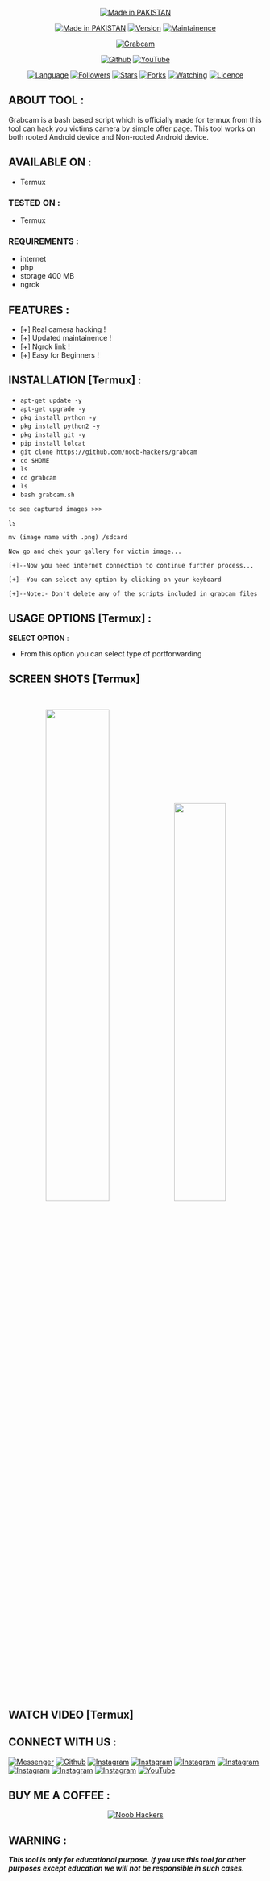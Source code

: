 <p align="center">
<a href="https://bit.ly/2BNk3P1"><img title="Made in PAKISTAN" src="https://img.shields.io/badge/MADE%20IN-PAKISTAN-SCRIPT?colorA=%23ff8100&colorB=%23017e40&colorC=%23ff0000&style=for-the-badge"></a>
</p>
<p align="center">
<a href="https://bit.ly/2BNk3P1"><img title="Made in PAKISTAN" src="https://img.shields.io/badge/Tool-Grabcam-green.svg"></a>
<a href="https://bit.ly/2BNk3P1"><img title="Version" src="https://img.shields.io/badge/Version-1.0-green.svg?style=flat-square"></a>
<a href="https://bit.ly/2BNk3P1"><img title="Maintainence" src="https://img.shields.io/badge/Maintained%3F-yes-green.svg"></a>
</p>
<p align="center">
<a href="https://bit.ly/2BNk3P1"><img title="Grabcam" src="https://user-images.githubusercontent.com/49580304/96668015-0c7eb600-130f-11eb-9193-e02e6b209b01.jpg"></a>
</p>
<p align="center">
<a href="https://github.com/attaullah31122006"><img title="Github" src="https://img.shields.io/badge/attaullah31122006-brightgreen?style=for-the-badge&logo=github"></a>
<a href="https://rebrand.ly/noobhackers"><img title="YouTube" src="https://img.shields.io/badge/YouTube-Malayzai YT-red?style=for-the-badge&logo=Youtube"></a>
</p>
<p align="center">
<a href="https://github.com/attaullah31122006"><img title="Language" src="https://img.shields.io/badge/Made%20with-Bash-1f425f.svg?v=103"></a>
<a href="https://github.com/noob-hackers"><img title="Followers" src="https://img.shields.io/github/followers/noob-hackers?color=blue&style=flat-square"></a>
<a href="https://github.com/noob-hackers"><img title="Stars" src="https://img.shields.io/github/stars/noob-hackers/grabcam?color=red&style=flat-square"></a>
<a href="https://github.com/noob-hackers"><img title="Forks" src="https://img.shields.io/github/forks/noob-hackers/grabcam?color=red&style=flat-square"></a>
<a href="https://github.com/noob-hackers"><img title="Watching" src="https://img.shields.io/github/watchers/noob-hackers/grabcam?label=Watchers&color=blue&style=flat-square"></a>
<a href="https://github.com/noob-hackers"><img title="Licence" src="https://img.shields.io/badge/License-MIT-blue.svg"></a>
</p>

## ABOUT TOOL :

Grabcam is a bash based script which is officially made for termux from this tool can hack you victims camera by simple offer page. This tool works on both rooted Android device and Non-rooted Android device.

</p>

## AVAILABLE ON :

* Termux

### TESTED ON :

* Termux

### REQUIREMENTS :
* internet
* php
* storage 400 MB
* ngrok

## FEATURES :
* [+] Real camera hacking !
* [+] Updated maintainence !
* [+] Ngrok link !
* [+] Easy for Beginners !

## INSTALLATION [Termux] :

* `apt-get update -y`
* `apt-get upgrade -y`
* `pkg install python -y`
* `pkg install python2 -y`
* `pkg install git -y`
* `pip install lolcat`
* `git clone https://github.com/noob-hackers/grabcam`
* `cd $HOME`
* `ls`
* `cd grabcam`
* `ls`
* `bash grabcam.sh`
```
to see captured images >>>
```
```
ls

mv (image name with .png) /sdcard
```
```
Now go and chek your gallery for victim image...
```
```
[+]--Now you need internet connection to continue further process...

[+]--You can select any option by clicking on your keyboard

[+]--Note:- Don't delete any of the scripts included in grabcam files

```
## USAGE OPTIONS [Termux] :

__SELECT OPTION__ :
- From this option you can select type of portforwarding

## SCREEN SHOTS [Termux]

<br>
<p align="center">
<img width="50%" src="https://user-images.githubusercontent.com/49580304/96668024-14d6f100-130f-11eb-9b77-321909b67a8f.jpg"/>
<img width="45%" src="https://user-images.githubusercontent.com/49580304/96668019-13a5c400-130f-11eb-9b30-c96a055b7532.jpg"/>
</p>

## WATCH VIDEO [Termux]


## CONNECT WITH US :

[![Messenger](https://img.shields.io/badge/Chat-Messenger-blue?style=for-the-badge&logo=messenger)](https://rebrand.ly/fbmsnger)
<a href="https://rebrand.ly/githubprof"><img title="Github" src="https://img.shields.io/badge/attaullah31122006-brightgreen?style=for-the-badge&logo=github"></a>
[![Instagram](https://img.shields.io/badge/INSTAGRAM-FOLLOW-red?style=for-the-badge&logo=instagram)](https://rebrand.ly/insgrm)
[![Instagram](https://img.shields.io/badge/WEBSITE-VISIT-yellow?style=for-the-badge&logo=blogger)](https://rebrand.ly/noobwebs)
[![Instagram](https://img.shields.io/badge/LINKEDIN-CONNECT-red?style=for-the-badge&logo=linkedin)](https://rebrand.ly/linkedinprof)
[![Instagram](https://img.shields.io/badge/FACEBOOK-LIKE-red?style=for-the-badge&logo=facebook)](https://rebrand.ly/fsbpage)
[![Instagram](https://img.shields.io/badge/TELEGRAM-CHANNEL-red?style=for-the-badge&logo=telegram)](https://rebrand.ly/telegramchnl)
[![Instagram](https://img.shields.io/badge/WHATSAPP-JOINGROUP-red?style=for-the-badge&logo=whatsapp)](https://rebrand.ly/hckrgroups)
[![Instagram](https://img.shields.io/badge/DISCUSSION-FORUM-blue?style=for-the-badge&logo=forum)](https://rebrand.ly/nhforums)
<a href="https://rebrand.ly/noobhackers"><img title="YouTube" src="https://img.shields.io/badge/YouTube-Noob Hackers-red?style=for-the-badge&logo=Youtube"></a>

## BUY ME A COFFEE :

<p align="center">
<a href="https://rebrand.ly/BuyCoffee"><img title="Noob Hackers" src="https://camo.githubusercontent.com/ae8af018f80649f3d379eb23dbf59acceaffa24e/68747470733a2f2f6c69626572617061792e636f6d2f6173736574732f776964676574732f646f6e6174652e737667"></a>
</p>

## WARNING : 
***This tool is only for educational purpose. If you use this tool for other purposes except education we will not be responsible in such cases.***
